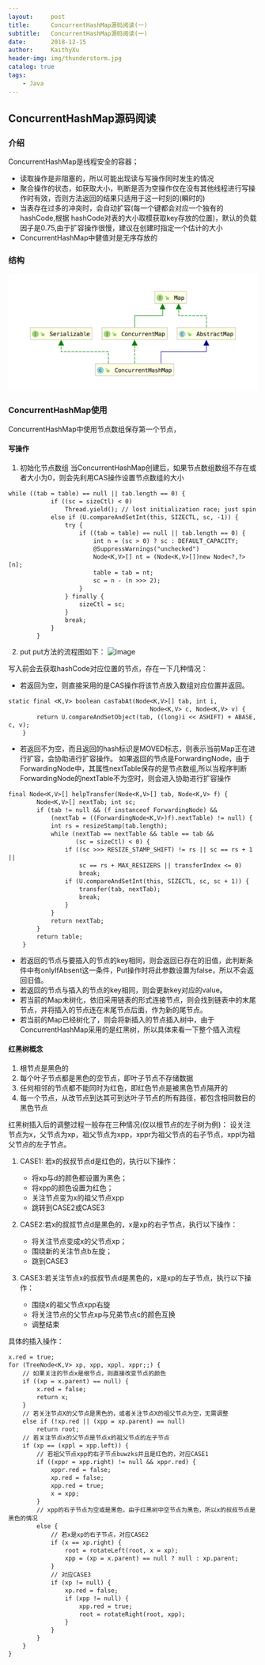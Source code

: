 ```yaml
---
layout:     post
title:      ConcurrentHashMap源码阅读(一)
subtitle:   ConcurrentHashMap源码阅读(一)
date:       2018-12-15
author:     KaithyXu
header-img: img/thunderstorm.jpg
catalog: true
tags:
    - Java
---
```

## ConcurrentHashMap源码阅读


### 介绍

ConcurrentHashMap是线程安全的容器；

* 读取操作是非阻塞的，所以可能出现读与写操作同时发生的情况
* 聚合操作的状态，如获取大小，判断是否为空操作仅在没有其他线程进行写操作时有效，否则方法返回的结果只适用于这一时刻的(瞬时的)
* 当表存在过多的冲突时，会自动扩容(每一个键都会对应一个独有的hashCode,根据 hashCode对表的大小取模获取key存放的位置)，默认的负载因子是0.75,由于扩容操作很慢，建议在创建时指定一个估计的大小
* ConcurrentHashMap中健值对是无序存放的

### 结构

![image](img/concurrentHashMap.png)

### ConcurrentHashMap使用
ConcurrentHashMap中使用节点数组保存第一个节点，

#### 写操作
1. 初始化节点数组
当ConcurrentHashMap创建后，如果节点数组数组不存在或者大小为0，则会先利用CAS操作设置节点数组的大小
```
while ((tab = table) == null || tab.length == 0) {
            if ((sc = sizeCtl) < 0)
                Thread.yield(); // lost initialization race; just spin
            else if (U.compareAndSetInt(this, SIZECTL, sc, -1)) {
                try {
                    if ((tab = table) == null || tab.length == 0) {
                        int n = (sc > 0) ? sc : DEFAULT_CAPACITY;
                        @SuppressWarnings("unchecked")
                        Node<K,V>[] nt = (Node<K,V>[])new Node<?,?>[n];
                        table = tab = nt;
                        sc = n - (n >>> 2);
                    }
                } finally {
                    sizeCtl = sc;
                }
                break;
            }
        }
```

2. put
put方法的流程图如下：
![image](img/ConcurrentHashMap_Put流程图)

写入前会去获取hashCode对应位置的节点，存在一下几种情况：

* 若返回为空，则直接采用的是CAS操作将该节点放入数组对应位置并返回。
```
static final <K,V> boolean casTabAt(Node<K,V>[] tab, int i,
                                        Node<K,V> c, Node<K,V> v) {
        return U.compareAndSetObject(tab, ((long)i << ASHIFT) + ABASE, c, v);
    }
```

* 若返回不为空，而且返回的hash标识是MOVED标志，则表示当前Map正在进行扩容，会协助进行扩容操作。
如果返回的节点是ForwardingNode，由于ForwardingNode中，其属性nextTable保存的是节点数组,所以当程序判断ForwardingNode的nextTable不为空时，则会进入协助进行扩容操作
```
final Node<K,V>[] helpTransfer(Node<K,V>[] tab, Node<K,V> f) {
        Node<K,V>[] nextTab; int sc;
        if (tab != null && (f instanceof ForwardingNode) &&
            (nextTab = ((ForwardingNode<K,V>)f).nextTable) != null) {
            int rs = resizeStamp(tab.length);
            while (nextTab == nextTable && table == tab &&
                   (sc = sizeCtl) < 0) {
                if ((sc >>> RESIZE_STAMP_SHIFT) != rs || sc == rs + 1 ||
                    sc == rs + MAX_RESIZERS || transferIndex <= 0)
                    break;
                if (U.compareAndSetInt(this, SIZECTL, sc, sc + 1)) {
                    transfer(tab, nextTab);
                    break;
                }
            }
            return nextTab;
        }
        return table;
    }
```

* 若返回的节点与要插入的节点的key相同，则会返回已存在的旧值，此判断条件中有onlyIfAbsent这一条件，Put操作时将此参数设置为false，所以不会返回旧值。
* 若返回的节点与插入的节点的key相同，则会更新key对应的value。
* 若当前的Map未树化，依旧采用链表的形式连接节点，则会找到链表中的末尾节点，并将插入的节点连在末尾节点后面，作为新的尾节点。
* 若当前的Map已经树化了，则会将新插入的节点插入树中，由于ConcurrentHashMap采用的是红黑树，所以具体来看一下整个插入流程

#### 红黑树概念

1. 根节点是黑色的
2. 每个叶子节点都是黑色的空节点，即叶子节点不存储数据
3. 任何相邻的节点都不能同时为红色，即红色节点是被黑色节点隔开的
4. 每一个节点，从改节点到达其可到达叶子节点的所有路径，都包含相同数目的黑色节点

红黑树插入后的调整过程一般存在三种情况(仅以根节点的左子树为例)：
设关注节点为x，父节点为xp，祖父节点为xpp，xppr为祖父节点的右子节点，xppl为祖父节点的左子节点。

1. CASE1: 若x的叔叔节点d是红色的，执行以下操作：
    * 将xp与d的颜色都设置为黑色；
    * 将xpp的颜色设置为红色；
    * 关注节点变为x的祖父节点xpp
    * 跳转到CASE2或CASE3
2. CASE2:若x的叔叔节点d是黑色的，x是xp的右子节点，执行以下操作：
    * 将关注节点变成x的父节点xp；
    * 围绕新的关注节点b左旋；
    * 跳到CASE3

3. CASE3:若关注节点x的叔叔节点d是黑色的，x是xp的左子节点，执行以下操作：
    * 围绕x的祖父节点xpp右旋
    * 将关注节点的父节点xp与兄弟节点c的颜色互换
    * 调整结束

具体的插入操作：
```
x.red = true;
for (TreeNode<K,V> xp, xpp, xppl, xppr;;) {
    // 如果关注的节点x是根节点，则直接改变节点的颜色
    if ((xp = x.parent) == null) {
        x.red = false;
        return x;
    }
    // 若关注节点X的父节点是黑色的，或者关注节点X的祖父节点为空，无需调整
    else if (!xp.red || (xpp = xp.parent) == null)
        return root;
    // 若关注节点x的父节点是节点x的祖父节点的左子节点
    if (xp == (xppl = xpp.left)) {
        // 若祖父节点xpp的右子节点buwzks并且是红色的，对应CASE1
        if ((xppr = xpp.right) != null && xppr.red) {
            xppr.red = false;
            xp.red = false;
            xpp.red = true;
            x = xpp;
        }
        // xpp的右子节点为空或是黑色，由于红黑树中空节点为黑色，所以x的叔叔节点是黑色的情况
        else {
            // 若x是xp的右子节点，对应CASE2
            if (x == xp.right) {
                root = rotateLeft(root, x = xp);
                xpp = (xp = x.parent) == null ? null : xp.parent;
            }
            // 对应CASE3
            if (xp != null) {
                xp.red = false;
                if (xpp != null) {
                    xpp.red = true;
                    root = rotateRight(root, xpp);
                }
            }
        }
    }
}
```










